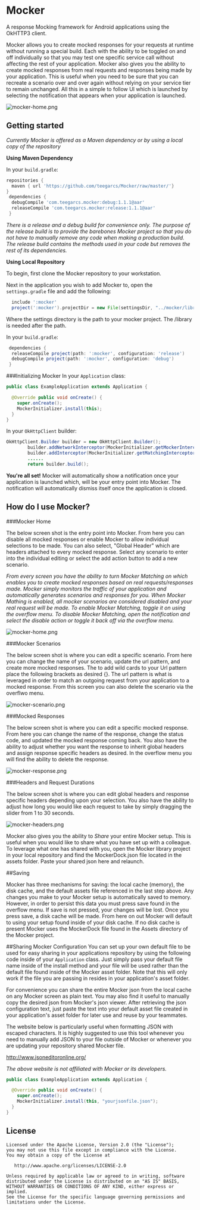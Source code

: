 # Mocker

A response Mocking framework for Android applications using the OkHTTP3 client.

Mocker allows you to create mocked responses for your requests at runtime without running a special build. Each with the ability 
to be toggled on and off individually so that you may test one specific service call without affecting the rest of your application.
Mocker also gives you the ability to create mocked responses from real requests and responses being made by your application. This is useful
when you need to be sure that you can recreate a scenario over and over again without relying on your service tier to remain unchanged.
All this in a simple to follow UI which is launched by selecting the notification that appears when your application is launched. 

![mocker-home.png](screenshots/mocker-home.png)

## Getting started

*Currently Mocker is offered as a Maven dependency or by using a local copy of the repository*

**Using Maven Dependency**

In your `build.gradle`:
```gradle
repositories {
  maven { url 'https://github.com/teegarcs/Mocker/raw/master/'}
}
 dependencies {
  debugCompile 'com.teegarcs.mocker:debug:1.1.1@aar'
  releaseCompile 'com.teegarcs.mocker:release:1.1.1@aar'
 }
```
*There is a release and a debug build for convenience only. The purpose of the release build is to provide the barebones Mocker project so that you do not have to manually remove any code when making a production build. The release build contains the methods used in your code but removes the rest of its dependencies.*

**Using Local Repository**

To begin, first clone the Mocker repository to your workstation. 

Next in the application you wish to add Mocker to, open the ```settings.gradle``` file and add the following:

```gradle
  include ':mocker'
  project(':mocker').projectDir = new File(settingsDir, "../mocker/library")
```
Where the settings directory is the path to your mocker project. The /library is needed after the path.  

In your `build.gradle`:
```gradle
 dependencies {
  releaseCompile project(path: ':mocker', configuration: 'release')
  debugCompile project(path: ':mocker', configuration: 'debug')
 }
```
###Initializing Mocker
In your `Application` class:

```java
public class ExampleApplication extends Application {

  @Override public void onCreate() {
    super.onCreate();
    MockerInitializer.install(this);
  }
}
```

In your `OkHttpClient` builder:

```java
OkHttpClient.Builder builder = new OkHttpClient.Builder();
        builder.addNetworkInterceptor(MockerInitializer.getMockerInterceptor(context));
        builder.addInterceptor(MockerInitializer.getMatchingInterceptor(context)); //only needed if you wish to match
        ......
        return builder.build();
```

**You're all set!** Mocker will automatically show a notification once your application is launched which,
will be your entry point into Mocker. The notification will automatically dismiss itself once the application is closed. 

## How do I use Mocker?

###Mocker Home

The below screen shot is the entry point into Mocker. From here you can disable all mocked responses or enable Mocker to allow individual 
selections to be made.  You can also select, "Global Header" which are headers attached to every mocked response.  Select any scenario 
to enter into the individual editing or select the add action button to add a new scenario.  

*From every screen you have the ability to turn Mocker Matching on which enables you to create mocked responses based on real requests/responses
made. Mocker simply monitors the traffic of your application and automatically generates scenarios and responses for you. When Mocker Mathing is enabled, all mocker scenarios are considered disabled and your real request will be made.  To enable Mocker Matching, toggle it on using the overflow menu.  To disable Mocker Matching, open the notification and select the disable action or toggle it back off via the overflow menu.*

![mocker-home.png](screenshots/mocker-home.png)

###Mocker Scenarios

The below screen shot is where you can edit a specific scenario.  From here you can change the name of your scenario, update the url pattern, 
and create more mocked responses. The to add wild cards to your Url pattern place the following brackets as desired {}. The url pattern 
is what is leveraged in order to match an outgoing request from your application to a mocked response.  From this screen you can also delete 
the scenario via the overflwo menu. 

![mocker-scenario.png](screenshots/mocker-scenario.png)

###Mocked Responses

The below screen shot is where you can edit a specific mocked response.  From here you can change the name of the response, change the status
code, and updated the mocked response coming back.  You also have the ability to adjust whether you want the response to inherit global headers 
and assign response specific headers as desired.  In the overflow menu you will find the ability to delete the response.  

![mocker-response.png](screenshots/mocker-response.png)

###Headers and Request Durations

The below screen shot is where you can edit global headers and response specific headers depending upon your selection. You also have the ability to adjust how long you would like each request to take by simply dragging the slider from 1 to 30 seconds.  

![mocker-headers.png](screenshots/mocker-headers.png)

Mocker also gives you the ability to *Share* your entire Mocker setup.  This is useful when you would like to share what you have set up with 
a colleague.  To leverage what one has shared with you, open the Mocker library project in your local repository and find the MockerDock.json 
file located in the assets folder. Paste your shared json here and relaunch.  

##Saving

Mocker has three mechanisms for saving: the local cache (memory), the disk cache, and the default assets file referenced in the last step above.
Any changes you make to your Mocker setup is automatically saved to memory.  However, in order to persist this data you must press save found in the 
overflow menu. If save is not pressed, your changes will be lost.  Once you press save, a disk cache will be made. From here on out Mocker 
will default to using your setup found inside of your disk cache.  If no disk cache is present Mocker uses the MockerDock file found in the 
Assets directory of the Mocker project.  

##Sharing Mocker Configuration
You can set up your own default file to be used for easy sharing in your applications repository by using the following code inside of your `Application` class.  Just simply pass your default file name inside of the install method and your file will be used rather than the default file found inside of the Mocker asset folder. Note that this will only work if the file you are passing in resides in your application's asset folder.  

For convenience you can share the entire Mocker json from the local cache on any Mocker screen as plain text.  You may also find it useful to manually copy the desired json from Mocker's json viewer.  After retrieving the json configuration text, just paste the text into your default asset file created in your application's asset folder for later use and reuse by your teammates. 

The website below is particularly useful when formatting JSON with escaped characters.  It is highly suggested to use this tool whenever you need to manually add JSON to your file outside of Mocker or whenever you are updating your repository shared Mocker file.  

http://www.jsoneditoronline.org/

*The above website is not affiliated with Mocker or its developers.*


```java
public class ExampleApplication extends Application {

  @Override public void onCreate() {
    super.onCreate();
    MockerInitializer.install(this, "yourjsonfile.json");
  }
}
```

## License

    Licensed under the Apache License, Version 2.0 (the "License");
    you may not use this file except in compliance with the License.
    You may obtain a copy of the License at

       http://www.apache.org/licenses/LICENSE-2.0

    Unless required by applicable law or agreed to in writing, software
    distributed under the License is distributed on an "AS IS" BASIS,
    WITHOUT WARRANTIES OR CONDITIONS OF ANY KIND, either express or implied.
    See the License for the specific language governing permissions and
    limitations under the License.
